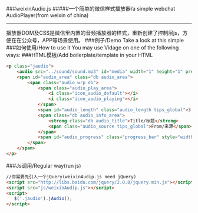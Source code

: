 ###weixinAudio.js
#####一个简单的微信样式播放器/a simple webchat AudioPlayer(from weixin of china)
* * *
播放器DOM及CSS是微信里内置的音频播放器的样式，重新创建了控制层js，方便在在公众号，APP等场景使用。
###例子/Demo
Take a look at this simple
###如何使用/How to use it
You may use Vidage on one of the following ways:
###HTML模板/Add boilerplate/template in your HTML
```html
<p class="jaudio">
	<audio src="../sound/sound.mp3" id="media" width="1" height="1" preload></audio>
	<span id="audio_area" class="db audio_area">
		<span class="audio_wrp db">
			<span class="audio_play_area">
				<i class="icon_audio_default"></i>
				<i class="icon_audio_playing"></i>
            </span>
			<span id="audio_length" class="audio_length tips_global">3:07</span>
			<span class="db audio_info_area">
                <strong class="db audio_title">Title/标题</strong> 
                <span class="audio_source tips_global">From/来源</span>
			</span>
			<span id="audio_progress" class="progress_bar" style="width: 0%;"></span>
	 	</span>
	</span>
</p>
```
###Js调用/Regular way(run js)
```html
//你需要先引入一个jQuery(weixinAudip.js need jQuery)
<script src="http://libs.baidu.com/jquery/2.0.0/jquery.min.js"></script>
<script src="js/weixinAudip.js"></script>
<script>
   $('.jaudio').jAudio();
</script>
```